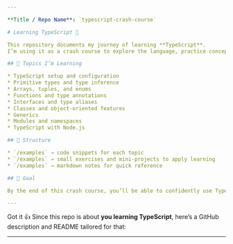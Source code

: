 ```yaml
---

**Title / Repo Name**: `typescript-crash-course`

# Learning TypeScript 🚀

This repository documents my journey of learning **TypeScript**.
I’m using it as a crash course to explore the language, practice concepts, and build confidence transitioning from JavaScript to TypeScript.

## 📖 Topics I’m Learning

* TypeScript setup and configuration
* Primitive types and type inference
* Arrays, tuples, and enums
* Functions and type annotations
* Interfaces and type aliases
* Classes and object-oriented features
* Generics
* Modules and namespaces
* TypeScript with Node.js

## 📂 Structure

* `/examples` → code snippets for each topic
* `/examples` → small exercises and mini-projects to apply learning
* `/examples` → markdown notes for quick reference

## 🎯 Goal

By the end of this crash course, you’ll be able to confidently use TypeScript in your projects and write type-safe, maintainable code.

---
```


Got it 👍 Since this repo is about **you learning TypeScript**, here’s a GitHub description and README tailored for that:

---
